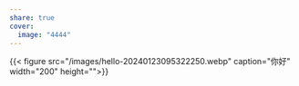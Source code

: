 ```yaml
---
share: true
cover:
  image: "4444"
---
```


{{< figure src="/images/hello-20240123095322250.webp" caption="你好" width="200" height="">}}